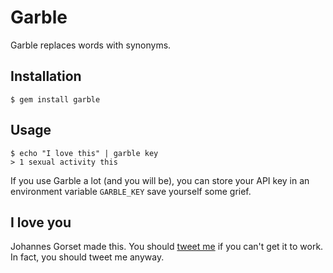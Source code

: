 # Garble

Garble replaces words with synonyms.

## Installation

    $ gem install garble

## Usage

    $ echo "I love this" | garble key
    > 1 sexual activity this

If you use Garble a lot (and you will be), you can store your API key in an environment
variable `GARBLE_KEY` save yourself some grief.

## I love you

Johannes Gorset made this. You should [tweet me](http://twitter.com/jgorset) if you can't get
it to work. In fact, you should tweet me anyway.
